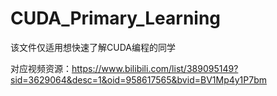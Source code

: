 # CUDA_Primary_Learning
该文件仅适用想快速了解CUDA编程的同学

对应视频资源：https://www.bilibili.com/list/389095149?sid=3629064&desc=1&oid=958617565&bvid=BV1Mp4y1P7bm

